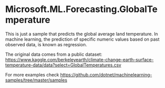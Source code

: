 # Microsoft.ML.Forecasting.GlobalTemperature

This is just a sample that predicts the global average land temperature. In machine learning, the prediction of specific numeric values based on past observed data, is known as regression.

The original data comes from a public dataset: https://www.kaggle.com/berkeleyearth/climate-change-earth-surface-temperature-data/data?select=GlobalTemperatures.csv

For more examples check https://github.com/dotnet/machinelearning-samples/tree/master/samples